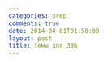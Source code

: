 ```yaml
---
categories: prep
comments: true
date: 2014-04-01T01:58:00
layout: post
title: Темы для 386
---
```


